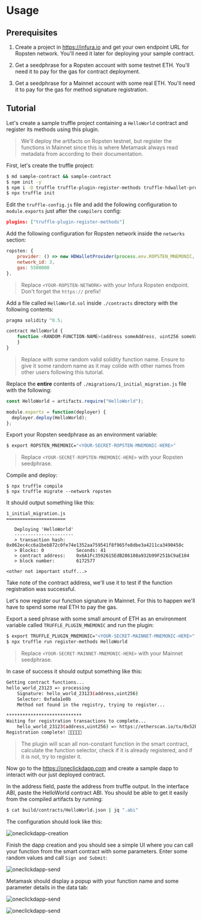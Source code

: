 # Usage

## Prerequisites

1. Create a project in https://infura.io and get your own endpoint URL for Ropsten network. You'll need it later for deploying your sample contract.

2. Get a seedphrase for a Ropsten account with some testnet ETH. You'll need it to pay for the gas for contract deployment.

3. Get a seedphrase for a Mainnet account with some real ETH. You'll need it to pay for the gas for method signature registration.

## Tutorial

Let's create a sample truffle project containing a `HelloWorld` contract and register its methods using this plugin.

> We'll deploy the artifacts on Ropsten testnet, but register the functions in Mainnet since this is where Metamask always read metadata from according to their documentation.

First, let's create the truffle project:

```sh
$ md sample-contract && sample-contract
$ npm init -y
$ npm i -D truffle truffle-plugin-register-methods truffle-hdwallet-provider
$ npx truffle init
```

Edit the `truffle-config.js` file and add the following configuration to `module.exports` just after the `compilers` config:

```json
plugins: ["truffle-plugin-register-methods"]
```

Add the following configuration for Ropsten network inside the `networks` section:

```js
ropsten: {
    provider: () => new HDWalletProvider(process.env.ROPSTEN_MNEMONIC, `<YOUR-ROPSTEN-ENDPOINT>`),
    network_id: 3,
    gas: 5500000
},
```

> Replace `<YOUR-ROPSTEN-NETWORK>` with your Infura Ropsten endpoint. Don't forget the `https://` prefix!

Add a file called `HelloWorld.sol` inside `./contracts` directory with the following contents:

```js
pragma solidity ^0.5;

contract HelloWorld {
    function <RANDOM-FUNCTION-NAME>(address someAddress, uint256 someValue) public {
    }
}
```

> Replace <RANDOM-FUNCTION-NAME> with some random valid solidity function name. Ensure to give it some random name as it may colide with other names from other users following this tutorial.

Replace the **entire** contents of `./migrations/1_initial_migration.js` file with the following:

```js
const HelloWorld = artifacts.require("HelloWorld");

module.exports = function(deployer) {
  deployer.deploy(HelloWorld);
};
```

Export your Ropsten seedphrase as an environment variable:

```sh
$ export ROPSTEN_MNEMONIC="<YOUR-SECRET-ROPSTEN-MNEMONIC-HERE>"
```

> Replace `<YOUR-SECRET-ROPSTEN-MNEMONIC-HERE>` with your Ropsten seedphrase.

Compile and deploy:

```
$ npx truffle compile
$ npx truffle migrate --network ropsten
```

It should output something like this:

```
1_initial_migration.js
======================

   Deploying 'HelloWorld'
   ----------------------
   > transaction hash:    0x062ec4cc6a1beb872c0fe74e1352aa759541f8f965fe8dbe3a4211ca3490458c
   > Blocks: 0            Seconds: 41
   > contract address:    0x6A1Fc3592615EdB286108a932b99F251bC9aE104
   > block number:        6172577

<other not important stuff...>
```

Take note of the contract address, we'll use it to test if the function registration was successful.

Let's now register our function signature in Mainnet. For this to happen we'll have to spend some real ETH to pay the gas.

Export a seed phrase with some small amount of ETH as an environment variable called `TRUFFLE_PLUGIN_MNEMONIC` and run the plugin:

```sh
$ export TRUFFLE_PLUGIN_MNEMONIC="<YOUR-SECRET-MAINNET-MNEMONIC-HERE>"
$ npx truffle run register-methods HelloWorld
```

> Replace `<YOUR-SECRET-MAINNET-MNEMONIC-HERE>` with your Mainnet seedphrase.

In case of success it should output something like this:

```sh
Getting contract functions...
hello_world_23123 => processing
	Signature: hello_world_23123(address,uint256)
	Selector: 0xfada1e0b
	Method not found in the registry, trying to register...

****************************
Waiting for registration transactions to complete...
	hello_world_23123(address,uint256) => https://etherscan.io/tx/0x52b566d47712aa69b71ba73573f796463ad33d5719bed16f5d28e62174844592
Registration complete! 🎉🎉🎉🎉🎉
```

> The plugin will scan all non-constant function in the smart contract, calculate the function selector, check if it is already registered, and if it is not, try to register it.

Now go to the https://oneclickdapp.com and create a sample dapp to interact with our just deployed contract.

In the address field, paste the address from truffle output. In the interface ABI, paste the HelloWorld  contract ABI. You should be able to get it easily from the compiled artifacts by running:

```sh
$ cat build/contracts/HelloWorld.json | jq ".abi"
```

The configuration should look like this:

![oneclickdapp-creation](docs/oneclickdapp-creation.png)

Finish the dapp creation and you should see a simple UI where you can call your function from the smart contract with some parameters. Enter some random values and call `Sign and Submit`:

![oneclickdapp-send](docs/oneclickdapp-send-random.png)

Metamask should display a popup with your function name and some parameter details in the data tab:

![oneclickdapp-send](docs/oneclickdapp-send-hello-random1.png)

![oneclickdapp-send](docs/oneclickdapp-send-hello-random2.png)
